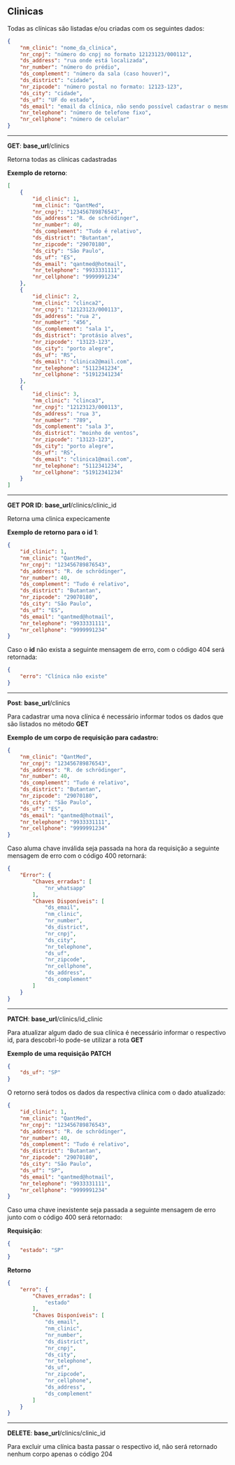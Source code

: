 ## Clinicas

Todas as clínicas são listadas e/ou criadas com os seguintes dados:

```json
{
	"nm_clinic": "nome_da_clinica",
	"nr_cnpj": "número do cnpj no formato 12123123/000112",
	"ds_address": "rua onde está localizada",
	"nr_number": "número do prédio",
	"ds_complement": "número da sala (caso houver)",
	"ds_district": "cidade",
	"nr_zipcode": "número postal no formato: 12123-123",
	"ds_city": "cidade",
	"ds_uf": "UF do estado",
	"ds_email": "email da clínica, não sendo possível cadastrar o mesmo email para duas clínicas diferentes",
	"nr_telephone": "número de telefone fixo",
	"nr_cellphone": "número de celular"
}
```

<hr>

**GET**: **base_url**/clinics

Retorna todas as clínicas cadastradas


**Exemplo de retorno**: 
```json
[
    {
		"id_clinic": 1,
		"nm_clinic": "QantMed",
		"nr_cnpj": "123456789876543",
		"ds_address": "R. de schrödinger",
		"nr_number": 40,
		"ds_complement": "Tudo é relativo",
		"ds_district": "Butantan",
		"nr_zipcode": "29070180",
		"ds_city": "São Paulo",
		"ds_uf": "ES",
		"ds_email": "qantmed@hotmail",
		"nr_telephone": "9933331111",
		"nr_cellphone": "9999991234"
	},
    {
        "id_clinic": 2,
        "nm_clinic": "clinca2",
        "nr_cnpj": "12123123/000113",
        "ds_address": "rua 2",
        "nr_number": "456",
        "ds_complement": "sala 1",
        "ds_district": "protásio alves",
        "nr_zipcode": "13123-123",
        "ds_city": "porto alegre",
        "ds_uf": "RS",
        "ds_email": "clinica2@mail.com",
        "nr_telephone": "5112341234",
        "nr_cellphone": "51912341234"
    },
    {
        "id_clinic": 3,
        "nm_clinic": "clinca3",
        "nr_cnpj": "12123123/000113",
        "ds_address": "rua 3",
        "nr_number": "789",
        "ds_complement": "sala 3",
        "ds_district": "moinho de ventos",
        "nr_zipcode": "13123-123",
        "ds_city": "porto alegre",
        "ds_uf": "RS",
        "ds_email": "clinica1@mail.com",
        "nr_telephone": "5112341234",
        "nr_cellphone": "51912341234"
    }
]
```

<hr>

**GET POR ID**: **base_url**/clinics/clinic_id

Retorna uma clinica expecicamente

**Exemplo de retorno para o id 1**:

```json
{
    "id_clinic": 1,
    "nm_clinic": "QantMed",
    "nr_cnpj": "123456789876543",
    "ds_address": "R. de schrödinger",
    "nr_number": 40,
    "ds_complement": "Tudo é relativo",
    "ds_district": "Butantan",
    "nr_zipcode": "29070180",
    "ds_city": "São Paulo",
    "ds_uf": "ES",
    "ds_email": "qantmed@hotmail",
    "nr_telephone": "9933331111",
    "nr_cellphone": "9999991234"
}

```
Caso o **id** não exista a seguinte mensagem de erro, com o código 404 será retornada:

```json
{
	"erro": "Clínica não existe"
}
```

<hr>

**Post**: **base_url**/clinics

Para cadastrar uma nova clínica é necessário informar todos os dados que são listados no método **GET**

**Exemplo de um corpo de requisição para cadastro:**

```json
{
    "nm_clinic": "QantMed",
    "nr_cnpj": "123456789876543",
    "ds_address": "R. de schrödinger",
    "nr_number": 40,
    "ds_complement": "Tudo é relativo",
    "ds_district": "Butantan",
    "nr_zipcode": "29070180",
    "ds_city": "São Paulo",
    "ds_uf": "ES",
    "ds_email": "qantmed@hotmail",
    "nr_telephone": "9933331111",
    "nr_cellphone": "9999991234"
}
```

Caso aluma chave inválida seja passada na hora da requisição a seguinte mensagem de erro com o código 400 retornará:

```json
{
	"Error": {
		"Chaves_erradas": [
			"nr_whatsapp"
		],
		"Chaves Disponíveis": [
			"ds_email",
			"nm_clinic",
			"nr_number",
			"ds_district",
			"nr_cnpj",
			"ds_city",
			"nr_telephone",
			"ds_uf",
			"nr_zipcode",
			"nr_cellphone",
			"ds_address",
			"ds_complement"
		]
	}
}
```


<hr>

**PATCH**: **base_url**/clinics/id_clinic

Para atualizar algum dado de sua clínica é necessário informar o respectivo id, para descobrí-lo pode-se utilizar a rota **GET**

**Exemplo de uma requisição PATCH**

```json
{
	"ds_uf": "SP"
}
```

O retorno será todos os dados da respectiva clínica com o dado atualizado:

```json
{
	"id_clinic": 1,
	"nm_clinic": "QantMed",
	"nr_cnpj": "123456789876543",
	"ds_address": "R. de schrödinger",
	"nr_number": 40,
	"ds_complement": "Tudo é relativo",
	"ds_district": "Butantan",
	"nr_zipcode": "29070180",
	"ds_city": "São Paulo",
	"ds_uf": "SP",
	"ds_email": "qantmed@hotmail",
	"nr_telephone": "9933331111",
	"nr_cellphone": "9999991234"
}
```

Caso uma chave inexistente seja passada a seguinte mensagem de erro junto com o código 400 será retornado:

**Requisição**:
```json
{
	"estado": "SP"
}
```

**Retorno**
```json
{
	"erro": {
		"Chaves_erradas": [
			"estado"
		],
		"Chaves Disponíveis": [
			"ds_email",
			"nm_clinic",
			"nr_number",
			"ds_district",
			"nr_cnpj",
			"ds_city",
			"nr_telephone",
			"ds_uf",
			"nr_zipcode",
			"nr_cellphone",
			"ds_address",
			"ds_complement"
		]
	}
}
```

<hr>

**DELETE**: **base_url**/clinics/clinic_id

Para excluir uma clínica basta passar o respectivo id, não será retornado nenhum corpo apenas o código 204